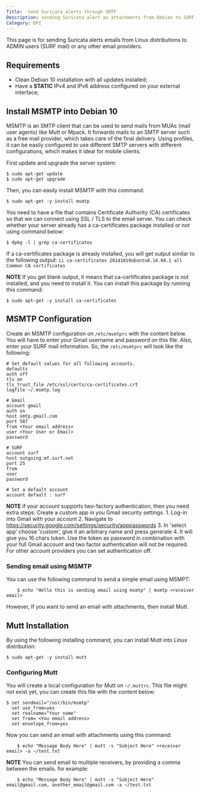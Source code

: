 ```yaml
---
Title:  Send Suricata alerts through SMTP
Description: sending Suricata alert as attachments from Debian to SURF mails.
Category: DPI 
---
```


This page is for sending Suricata alerts emails from Linux distributions to ADMIN users (SURF mail) or any other email providers.

## Requirements

* Clean Debian 10 installation with all updates installed;
* Have a **STATIC** IPv4 and IPv6 address configured on your external 
  interface;



## Install MSMTP into Debian 10

MSMTP is an SMTP client that can be used to send mails from MUAs (mail user agents) like Mutt or Mpack. It forwards mails to an SMTP server such as a free mail provider, which takes care of the final delivery. Using profiles, it can be easily configured to use different SMTP servers with different configurations, which makes it ideal for mobile clients.

First update and upgrade the server system:

	$ sudo apt-get update
	$ sudo apt-get upgrade

Then, you can easily install MSMTP with this command:

	$ sudo apt-get -y install msmtp

You need to have a file that contains Certificate Authority (CA) certificates so that we can connect using SSL / TLS to the email server. You can check whether your server already has a ca-certificates package installed or not using command below: 

	$ dpkg -l | grep ca-certificates

If a ca-certificates package is already installed, you will get output similar to the following output:
`ii ca-certificates 20141019ubuntu0.14.04.1 all Common CA certificates` 

**NOTE** If you get blank output, it means that ca-certificates package is not installed, and you need to install it. You can install this package by running this command:

	$ sudo apt-get -y install ca-certificates



## MSMTP Configuration 

Create an MSMTP configuration on `/etc/msmtprc` with the content below. You will have to enter your Gmail username and password on this file. Also, enter your SURF mail information. So, the `/etc/msmtprc` will look like the following:

	# Set default values for all following accounts.
	defaults
	auth off
	tls on
	tls_trust_file /etc/ssl/certs/ca-certificates.crt
	logfile ~/.msmtp.log 

	# Gmail
	account gmail
	auth on
	host smtp.gmail.com
	port 587
	from <Your email address>
	user <Your User or Email>
	password 

	# SURF
	account surf
	host outgoing.mf.surf.net
	port 25
	from 
	user 
	password

	# Set a default account
	account default : surf

**NOTE** if your account supports two-factory authentication, then you need extra steps:
	Create a custom app in you Gmail security settings.
		1. Log-in into Gmail with your account
		2. Navigate to https://security.google.com/settings/security/apppasswords
		3. In 'select app' choose 'custom', give it an arbitrary name and press generate
		4. It will give you 16 chars token.
	Use the token as password in combination with your full Gmail account and two factor authentication will not be required. For other account providers you can set authentication off. 

### Sending email using MSMTP 

You can use the following command to send a simple email using MSMPT:

		$ echo "Hello this is sending email using msmtp" | msmtp <receiver email>

However, If you want to send an email with attachments, then install Mutt. 



## Mutt Installation 

By using the following installing command, you can install Mutt into Linux distribution:

	$ sudo apt-get -y install mutt

### Configuring Mutt
You will create a local configuration for Mutt on `~/.muttrc`. This file might not exist yet, you can create this file with the content below:

	$ set sendmail="/usr/bin/msmtp"
	  set use_from=yes
	  set realname="Your name"
	  set from= <You email address>
	  set envelope_from=yes

Now you can send an email with attachments using this command:

		$ echo "Message Body Here" | mutt -s "Subject Here" <receiver email> -a ~/test.txt

**NOTE** You can send email to multiple receivers, by providing a comma between the emails. for example:
		
		$ echo "Message Body Here" | mutt -s "Subject Here" email@gmail.com, another_email@gmail.com -a ~/test.txt

